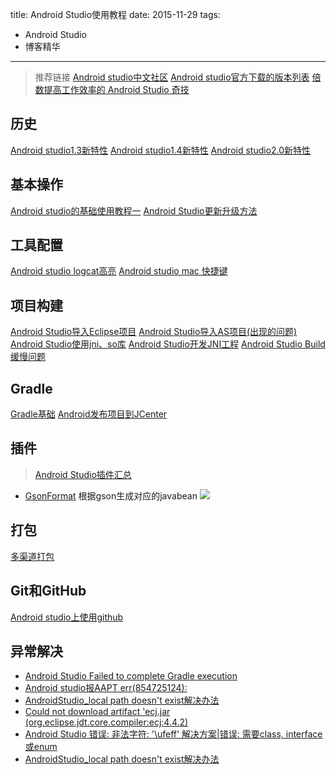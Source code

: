 title: Android Studio使用教程
date: 2015-11-29
tags:
- Android Studio
- 博客精华
---
> 推荐链接
   [Android studio中文社区](http://www.android-studio.org/)
   [Android studio官方下载的版本列表](https://sites.google.com/a/android.com/tools/download/studio/canary)
   [倍数提高工作效率的 Android Studio 奇技](http://android.jobbole.com/81687/?url_type=39&object_type=webpage&pos=1)

 ## 历史
[Android studio1.3新特性](http://www.jcodecraeer.com/a/anzhuokaifa/Android_Studio/2015/0804/3258.html)
[Android studio1.4新特性](http://blog.csdn.net/crazy1235/article/details/49747141#vectordrawable)
[Android studio2.0新特性](http://android.jobbole.com/82127/)

 ## 基本操作
 [Android studio的基础使用教程一](http://blog.csdn.net/ryantang03/article/details/8941364)
 [Android Studio更新升级方法](http://www.cnblogs.com/junyuz/p/4469344.html)
 
 ## 工具配置
 [Android studio logcat高亮](http://waylenw.github.io/AndroidStudio/android-studio-logcat-highlight/)
 [ Android studio mac 快捷键](http://blog.csdn.net/github_25928675/article/details/49763473)
    
 ## 项目构建
 [Android Studio导入Eclipse项目](http://blog.csdn.net/github_25928675/article/details/46423571)
 [Android Studio导入AS项目(出现的问题) ](http://blog.csdn.net/github_25928675/article/details/46423293)
 [Android Studio使用jni、so库](http://www.jianshu.com/p/a0b4c4691407)
 [Android Studio开发JNI工程]( http://blog.csdn.net/github_25928675/article/details/46728385)
 [Android Studio Build缓慢问题](http://waylenw.github.io/AndroidStudio/android-studio-build-speed/)
 
 ## Gradle
 [Gradle基础](http://stormzhang.com/devtools/2014/12/18/android-studio-tutorial4/)
 [Android发布项目到JCenter](http://blog.saymagic.cn/2015/02/16/release-library-to-jcenter.html)
 
 
 ## 插件
> [Android Studio插件汇总](http://www.zhihu.com/question/28026027)

- [GsonFormat](http://qushouxichuan.com/blog/article/70)
 根据gson生成对应的javabean
 ![](https://camo.githubusercontent.com/fbf4b89e2ec64e80d351f725d11762ebd2b7a515/687474703a2f2f75706c6f61642d696d616765732e6a69616e7368752e696f2f75706c6f61645f696d616765732f3136363836362d303766333038346262363735386566612e676966)

 ## 打包
 [多渠道打包](http://blog.csdn.net/ljchlx/article/details/43059467)
  
 ## Git和GitHub
 [Android studio上使用github](http://blog.csdn.net/github_25928675/article/details/47834533#t2)
 
   
 ## 异常解决
 - [Android Studio Failed to complete Gradle execution](http://blog.csdn.net/github_25928675/article/details/46483731)
 - [Android studio报AAPT err(854725124):](http://blog.csdn.net/github_25928675/article/details/46564727)
 - [ AndroidStudio_local path doesn't exist解决办法](http://blog.csdn.net/github_25928675/article/details/46482475)
 - [ Could not download artifact 'ecj.jar (org.eclipse.jdt.core.compiler:ecj:4.4.2)](http://blog.csdn.net/github_25928675/article/details/46481849)
 -  [ Android Studio 错误: 非法字符: '\ufeff' 解决方案|错误: 需要class, interface或enum](http://blog.csdn.net/github_25928675/article/details/46695217)
 - [AndroidStudio_local path doesn't exist解决办法](http://blog.csdn.net/github_25928675/article/details/46482475)

 
